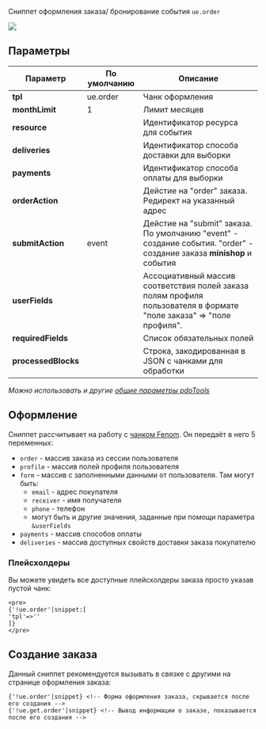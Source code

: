 Сниппет оформления заказа/ бронирование события `ue.order`

[![](https://file.modx.pro/files/f/6/1/f61253c3a0b8e827cf0827588997f349s.jpg)](https://file.modx.pro/files/f/6/1/f61253c3a0b8e827cf0827588997f349.jpg)

## Параметры

Параметр            | По умолчанию  | Описание
--------------------|---------------|---------------------------------------------
**tpl**             | ue.order      | Чанк оформления
**monthLimit**      | 1             | Лимит месяцев
**resource**        |               | Идентификатор ресурса для события
**deliveries**      |               | Идентификатор способа доставки для выборки
**payments**        |               | Идентификатор способа оплаты для выборки
**orderAction**     |               | Дейстие на "order" заказа. Редирект на указанный адрес
**submitAction**    |    event      | Дейстие на "submit" заказа. По умолчанию "event" - создание события. "order" - создание заказа **minishop** и события
**userFields**      |               | Ассоциативный массив соответствия полей заказа полям профиля пользователя в формате "поле заказа" => "поле профиля".
**requiredFields**  |               | Список обязательных полей
**processedBlocks** |               | Строка, закодированная в JSON с чанками для обработки

*Можно использовать и другие [общие параметры pdoTools][0104]*

## Оформление
Сниппет рассчитывает на работу с [чанком Fenom][010103]. Он передаёт в него 5 переменных:

- `order` - массив заказа из сессии пользователя
- `profile` - массив полей профиля пользователя
- `form` - массив с заполненными данными от пользователя. Там могут быть:
    - `email` - адрес покупателя
    - `receiver` - имя получателя
    - `phone` - телефон
    - могут быть и другие значения, заданные при помощи параметра `&userFields`
- `payments` - массив способов оплаты
- `deliveries` - массив доступных свойств доставки заказа покупателю

### Плейсхолдеры
Вы можете увидеть все доступные плейсхолдеры заказа просто указав пустой чанк:
```
<pre>
{'!ue.order'|snippet:[
'tpl'=>''
]}
</pre>
```

## Создание заказа
Данный сниппет рекомендуется вызывать в связке с другими на странице оформления заказа:
```
{'!ue.order'|snippet} <!-- Форма оформления заказа, скрывается после его создания -->
{'!ue.get.order'|snippet} <!-- Вывод информации о заказе, показывается после его создания -->
```


[0104]: /ru/01_Компоненты/01_pdoTools/04_Общие_параметры.md
[0101]: /ru/01_Компоненты/01_pdoTools/
[010103]: /ru/01_Компоненты/01_pdoTools/03_Парсер.md
[010101]: /ru/01_Компоненты/01_pdoTools/01_Сниппеты/01_pdoResources.md